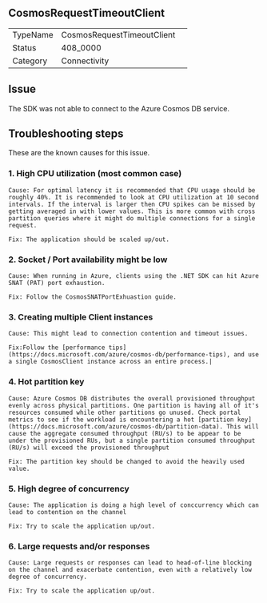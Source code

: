 ## CosmosRequestTimeoutClient

|   |   |   |
|---|---|---|
|TypeName|CosmosRequestTimeoutClient|
|Status|408_0000|
|Category|Connectivity|


## Issue

The SDK was not able to connect to the Azure Cosmos DB service.

## Troubleshooting steps
These are the known causes for this issue.

### 1. High CPU utilization (most common case)
    Cause: For optimal latency it is recommended that CPU usage should be roughly 40%. It is recommended to look at CPU utilization at 10 second intervals. If the interval is larger then CPU spikes can be missed by getting averaged in with lower values. This is more common with cross partition queries where it might do multiple connections for a single request.

    Fix: The application should be scaled up/out.

### 2. Socket / Port availability might be low
    Cause: When running in Azure, clients using the .NET SDK can hit Azure SNAT (PAT) port exhaustion.

    Fix: Follow the CosmosSNATPortExhuastion guide.

### 3. Creating multiple Client instances
    Cause: This might lead to connection contention and timeout issues.

    Fix:Follow the [performance tips](https://docs.microsoft.com/azure/cosmos-db/performance-tips), and use a single CosmosClient instance across an entire process.|

### 4. Hot partition key
    Cause: Azure Cosmos DB distributes the overall provisioned throughput evenly across physical partitions. One partition is having all of it's resources consumed while other partitions go unused. Check portal metrics to see if the workload is encountering a hot [partition key](https://docs.microsoft.com/azure/cosmos-db/partition-data). This will cause the aggregate consumed throughput (RU/s) to be appear to be under the provisioned RUs, but a single partition consumed throughput (RU/s) will exceed the provisioned throughput

    Fix: The partition key should be changed to avoid the heavily used value.

### 5. High degree of concurrency
    Cause: The application is doing a high level of conccurrency which can lead to contention on the channel

    Fix: Try to scale the application up/out.

### 6. Large requests and/or responses
    Cause: Large requests or responses can lead to head-of-line blocking on the channel and exacerbate contention, even with a relatively low degree of concurrency.

    Fix: Try to scale the application up/out.